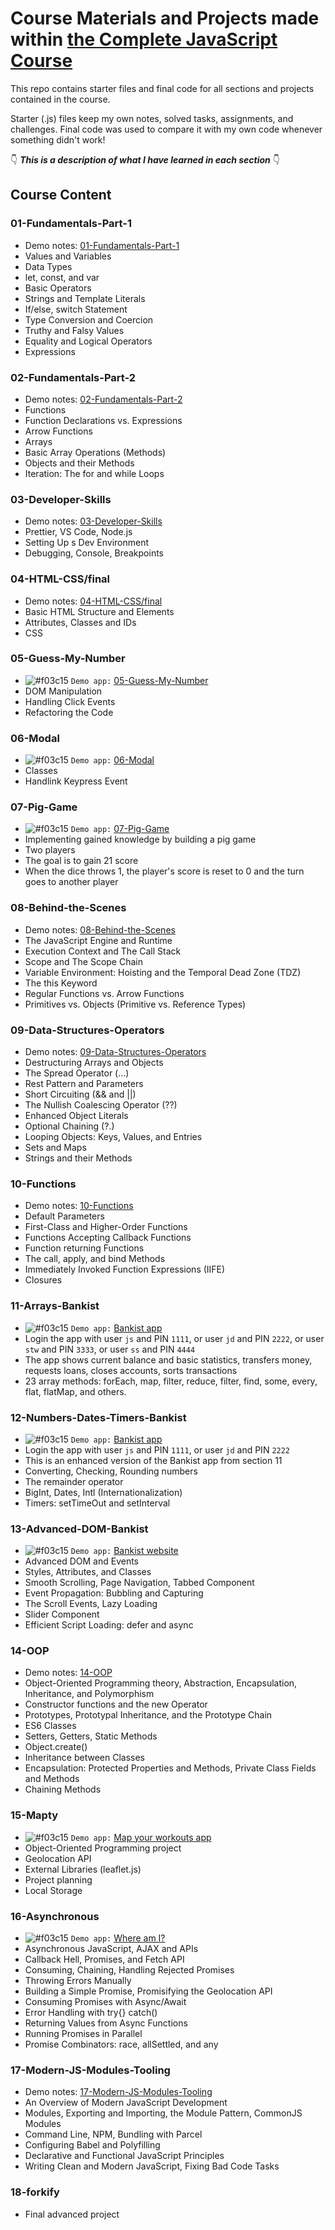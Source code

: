 # Course Materials and Projects made within [the Complete JavaScript Course](https://github.com/jonasschmedtmann/complete-javascript-course)

This repo contains starter files and final code for all sections and projects contained in the course.

Starter (.js) files keep my own notes, solved tasks, assignments, and challenges. Final code was used to compare it with my own code whenever something didn't work!

👇 **_This is a description of what I have learned in each section_** 👇

## Course Content

### 01-Fundamentals-Part-1
 - Demo notes: [01-Fundamentals-Part-1](https://valeriiashur.github.io/complete-javascript-course/01-Fundamentals-Part-1/starter/index.html)
 - Values and Variables
 - Data Types
 - let, const, and var
 - Basic Operators
 - Strings and Template Literals
 - If/else, switch Statement
 - Type Conversion and Coercion
 - Truthy and Falsy Values
 - Equality and Logical Operators
 - Expressions


### 02-Fundamentals-Part-2
- Demo notes: [02-Fundamentals-Part-2](https://valeriiashur.github.io/complete-javascript-course/02-Fundamentals-Part-2/starter/index.html)
- Functions
- Function Declarations vs. Expressions
- Arrow Functions
- Arrays
- Basic Array Operations (Methods)
- Objects and their Methods
- Iteration: The for and while Loops


### 03-Developer-Skills
- Demo notes: [03-Developer-Skills](https://github.com/ValeriiaShur/complete-javascript-course/blob/master/03-Developer-Skills/starter/index.html)
- Prettier, VS Code, Node.js
- Setting Up s Dev Environment
- Debugging, Console, Breakpoints


### 04-HTML-CSS/final
- Demo notes: [04-HTML-CSS/final](https://valeriiashur.github.io/complete-javascript-course/04-HTML-CSS/final/index.html)
- Basic HTML Structure and Elements
- Attributes, Classes and IDs
- CSS


### 05-Guess-My-Number
- ![#f03c15](https://via.placeholder.com/15/f03c15/000000?text=+) `Demo app:` [05-Guess-My-Number](https://valeriiashur.github.io/complete-javascript-course/05-Guess-My-Number/starter/index.html)
- DOM Manipulation
- Handling Click Events
- Refactoring the Code


### 06-Modal
- ![#f03c15](https://via.placeholder.com/15/f03c15/000000?text=+) `Demo app:` [06-Modal](https://valeriiashur.github.io/complete-javascript-course/06-Modal/starter/index.html)
- Classes
- Handlink Keypress Event


### 07-Pig-Game
- ![#f03c15](https://via.placeholder.com/15/f03c15/000000?text=+) `Demo app:` [07-Pig-Game](https://valeriiashur.github.io/complete-javascript-course/07-Pig-Game/starter/index.html)
- Implementing gained knowledge by building a pig game
- Two players
- The goal is to gain 21 score
- When the dice throws 1, the player's score is reset to 0 and the turn goes to another player


### 08-Behind-the-Scenes
- Demo notes: [08-Behind-the-Scenes](https://valeriiashur.github.io/complete-javascript-course/08-Behind-the-Scenes/starter/index.html)
- The JavaScript Engine and Runtime
- Execution Context and The Call Stack
- Scope and The Scope Chain
- Variable Environment: Hoisting and the Temporal Dead Zone (TDZ)
- The this Keyword
- Regular Functions vs. Arrow Functions
- Primitives vs. Objects (Primitive vs. Reference Types)


### 09-Data-Structures-Operators
- Demo notes: [09-Data-Structures-Operators](https://valeriiashur.github.io/complete-javascript-course/09-Data-Structures-Operators/starter/index.html)
- Destructuring Arrays and Objects
- The Spread Operator (...)
- Rest Pattern and Parameters
- Short Circuiting (&& and ||)
- The Nullish Coalescing Operator (??)
- Enhanced Object Literals
- Optional Chaining (?.)
- Looping Objects: Keys, Values, and Entries
- Sets and Maps
- Strings and their Methods


### 10-Functions
- Demo notes: [10-Functions](https://valeriiashur.github.io/complete-javascript-course/10-Functions/starter/index.html)
- Default Parameters
- First-Class and Higher-Order Functions
- Functions Accepting Callback Functions
- Function returning Functions
- The call, apply, and bind Methods
- Immediately Invoked Function Expressions (IIFE)
- Closures


### 11-Arrays-Bankist
- ![#f03c15](https://via.placeholder.com/15/f03c15/000000?text=+) `Demo app:` [Bankist app](https://valeriiashur.github.io/complete-javascript-course/11-Arrays-Bankist/starter/index.html)
- Login the app with user `js` and PIN `1111`, or user `jd` and PIN `2222`, or user `stw` and PIN `3333`, or user `ss` and PIN `4444`
- The app shows current balance and basic statistics, transfers money, requests loans, closes accounts, sorts transactions 
- 23 array methods: forEach, map, filter, reduce, filter, find, some, every, flat, flatMap, and others.


### 12-Numbers-Dates-Timers-Bankist
- ![#f03c15](https://via.placeholder.com/15/f03c15/000000?text=+) `Demo app:` [Bankist app](https://valeriiashur.github.io/complete-javascript-course/12-Numbers-Dates-Timers-Bankist/starter/index.html)
- Login the app with user `js` and PIN `1111`, or user `jd` and PIN `2222`
- This is an enhanced version of the Bankist app from section 11
- Converting, Checking, Rounding numbers
- The remainder operator
- BigInt, Dates, Intl (Internationalization)
- Timers: setTimeOut and setInterval


### 13-Advanced-DOM-Bankist
- ![#f03c15](https://via.placeholder.com/15/f03c15/000000?text=+) `Demo app:` [Bankist website](https://valeriiashur.github.io/complete-javascript-course/13-Advanced-DOM-Bankist/starter/index.html)
- Advanced DOM and Events
- Styles, Attributes, and Classes
- Smooth Scrolling, Page Navigation, Tabbed Component
- Event Propagation: Bubbling and Capturing
- The Scroll Events, Lazy Loading
- Slider Component
- Efficient Script Loading: defer and async


### 14-OOP
- Demo notes: [14-OOP](https://valeriiashur.github.io/complete-javascript-course/14-OOP/starter/index.html)
- Object-Oriented Programming theory, Abstraction, Encapsulation, Inheritance, and Polymorphism
- Constructor functions and the new Operator
- Prototypes, Prototypal Inheritance, and the Prototype Chain
- ES6 Classes
- Setters, Getters, Static Methods
- Object.create()
- Inheritance between Classes
- Encapsulation: Protected Properties and Methods, Private Class Fields and Methods
- Chaining Methods

### 15-Mapty
- ![#f03c15](https://via.placeholder.com/15/f03c15/000000?text=+) `Demo app:` [Map your workouts app](https://valeriiashur.github.io/complete-javascript-course/15-Mapty/starter/index.html)
- Object-Oriented Programming project
- Geolocation API
- External Libraries (leaflet.js)
- Project planning
- Local Storage


### 16-Asynchronous
- ![#f03c15](https://via.placeholder.com/15/f03c15/000000?text=+) `Demo app:` [Where am I?](https://valeriiashur.github.io/complete-javascript-course/16-Asynchronous/starter/index.html)
- Asynchronous JavaScript, AJAX and APIs
- Callback Hell, Promises, and Fetch API
- Consuming, Chaining, Handling Rejected Promises
- Throwing Errors Manually
- Building a Simple Promise, Promisifying the Geolocation API
- Consuming Promises with Async/Await
- Error Handling with try{} catch()
- Returning Values from Async Functions
- Running Promises in Parallel
- Promise Combinators: race, allSettled, and any

### 17-Modern-JS-Modules-Tooling
- Demo notes: [17-Modern-JS-Modules-Tooling](https://valeriiashur.github.io/complete-javascript-course/17-Modern-JS-Modules-Tooling/starter/index.html)
- An Overview of Modern JavaScript Development
- Modules, Exporting and Importing, the Module Pattern, CommonJS Modules
- Command Line, NPM, Bundling with Parcel
- Configuring Babel and Polyfilling
- Declarative and Functional JavaScript Principles
- Writing Clean and Modern JavaScript, Fixing Bad Code Tasks 

### 18-forkify
- Final advanced project
